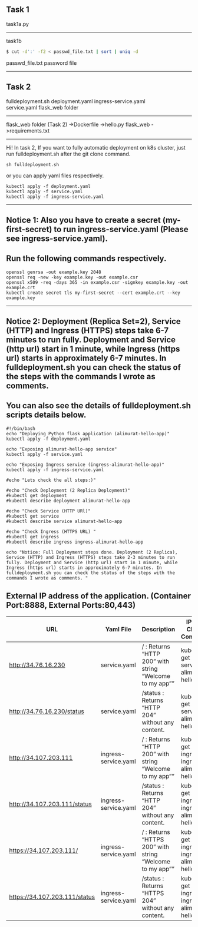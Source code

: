 Task 1
------------------------------------------------------------------------------------------------------
task1a.py	

------------------------------------------------------------------------------------------------------
task1b
```bash
$ cut -d':' -f2 < passwd_file.txt | sort | uniq -d
```
passwd_file.txt	password file

------------------------------------------------------------------------------------------------------
Task 2 
------------------------------------------------------------------------------------------------------
fulldeployment.sh
deployment.yaml	
ingress-service.yaml	
service.yaml
flask_web folder

------------------------------------------------------------------------------------------------------

flask_web folder (Task 2) 
->Dockerfile
->hello.py	flask_web
->requirements.txt

------------------------------------------------------------------------------------------------------
Hi!
In task 2, If you want to fully automatic deployment on k8s cluster, just run fulldeployment.sh after the git clone command.
  ```
  sh fulldeployment.sh
  ```
or you can apply yaml files respectively.
  ```
  kubectl apply -f deployment.yaml
  kubectl apply -f service.yaml
  kubectl apply -f ingress-service.yaml
  ```
---
Notice 1: Also you have to create a secret (my-first-secret) to run ingress-service.yaml (Please see ingress-service.yaml).
---
Run the following commands respectively.
---
  ```
  openssl genrsa -out example.key 2048
  openssl req -new -key example.key -out example.csr
  openssl x509 -req -days 365 -in example.csr -signkey example.key -out example.crt
  kubectl create secret tls my-first-secret --cert example.crt --key example.key

  ```
---
Notice 2: Deployment (Replica Set=2), Service (HTTP) and Ingress (HTTPS) steps take 6-7 minutes to run fully. Deployment and Service (http url) start in 1 minute, while Ingress (https url) starts in approximately 6-7 minutes. In fulldeployment.sh you can check the status of the steps with the commands I wrote as comments.
---
  

 You can also see the details of fulldeployment.sh scripts details below.
--
 ```
#!/bin/bash
echo "Deploying Python flask application (alimurat-hello-app)"
kubectl apply -f deployment.yaml

echo "Exposing alimurat-hello-app service"
kubectl apply -f service.yaml

echo "Exposing Ingress service (ingress-alimurat-hello-app)"
kubectl apply -f ingress-service.yaml

#echo "Lets check the all steps:)"

#echo "Check Deployment (2 Replica Deployment)"
#kubectl get deployment
#kubectl describe deployment alimurat-hello-app

#echo "Check Service (HTTP URl)"
#kubectl get service
#kubectl describe service alimurat-hello-app

#echo "Check Ingress (HTTPS URL) "
#kubectl get ingress
#kubectl describe ingress ingress-alimurat-hello-app

echo "Notice: Full Deployment steps done. Deployment (2 Replica), Service (HTTP) and Ingress (HTTPS) steps take 2-3 minutes to run fully. Deployment and Service (http url) start in 1 minute, while Ingress (https url) starts in approximately 6-7 minutes. In fulldeployment.sh you can check the status of the steps with the commands I wrote as comments. "
```
External IP address of the application. (Container Port:8888, External Ports:80,443)
-----
| URL | Yaml File | Description | IP:Port Check Command |
|----------|-------------|-------------|-------------|
| http://34.76.16.230 | service.yaml | / : Returns “HTTP 200” with string “Welcome to my app”” | kubectl get service alimurat-hello-app |
| http://34.76.16.230/status | service.yaml| /status : Returns “HTTP 204” without any content. | kubectl get service alimurat-hello-app |
| http://34.107.203.111 | ingress-service.yaml | / : Returns “HTTP 200” with string “Welcome to my app”” | kubectl get ingress ingress-alimurat-hello-app|
| http://34.107.203.111/status | ingress-service.yaml | /status : Returns “HTTP 204” without any content. | kubectl get ingress ingress-alimurat-hello-app |
| https://34.107.203.111/ | ingress-service.yaml | / : Returns “HTTPS 200” with string “Welcome to my app”” | kubectl get ingress ingress-alimurat-hello-app |
| https://34.107.203.111/status | ingress-service.yaml | /status : Returns “HTTPS 204” without any content. | kubectl get ingress ingress-alimurat-hello-app |
